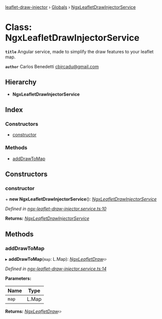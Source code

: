 [leaflet-draw-injector](../README.md) › [Globals](../globals.md) › [NgxLeafletDrawInjectorService](ngxleafletdrawinjectorservice.md)

# Class: NgxLeafletDrawInjectorService

**`title`** Angular service, made to simplify the draw features to your leaflet map.

**`author`** Carlos Benedetti <cbjrcadu@gmail.com>

## Hierarchy

* **NgxLeafletDrawInjectorService**

## Index

### Constructors

* [constructor](ngxleafletdrawinjectorservice.md#constructor)

### Methods

* [addDrawToMap](ngxleafletdrawinjectorservice.md#adddrawtomap)

## Constructors

###  constructor

\+ **new NgxLeafletDrawInjectorService**(): *[NgxLeafletDrawInjectorService](ngxleafletdrawinjectorservice.md)*

*Defined in [ngx-leaflet-draw-injector.service.ts:10](https://github.com/OpenCIAg/Ngx-Leaflet-Draw-Injector/blob/717a5e1/projects/ngx-leaflet-draw-injector/src/lib/ngx-leaflet-draw-injector.service.ts#L10)*

**Returns:** *[NgxLeafletDrawInjectorService](ngxleafletdrawinjectorservice.md)*

## Methods

###  addDrawToMap

▸ **addDrawToMap**(`map`: L.Map): *[NgxLeafletDraw](ngxleafletdraw.md)‹›*

*Defined in [ngx-leaflet-draw-injector.service.ts:14](https://github.com/OpenCIAg/Ngx-Leaflet-Draw-Injector/blob/717a5e1/projects/ngx-leaflet-draw-injector/src/lib/ngx-leaflet-draw-injector.service.ts#L14)*

**Parameters:**

Name | Type |
------ | ------ |
`map` | L.Map |

**Returns:** *[NgxLeafletDraw](ngxleafletdraw.md)‹›*
